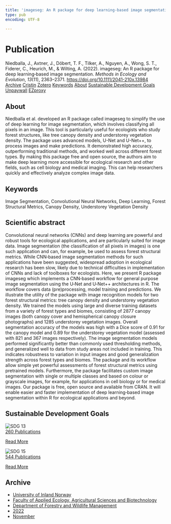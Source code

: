 ```yaml
---
title: 'imageseg: An R package for deep learning‐based image segmentation'
type: pub
encoding: UTF-8

---
```

<h1>Publication</h1>
<article id="csl-bib-container-GP4AKBE7" class="csl-bib-container">
  <div class="csl-bib-body"> <div class="csl-entry">Niedballa, J., Axtner, J., Döbert, T. F., Tilker, A., Nguyen, A., Wong, S. T., Fiderer, C., Heurich, M., &#38; Wilting, A. (2022). imageseg: An R package for deep learning‐based image segmentation. <i>Methods in Ecology and Evolution</i>, <i>13</i>(11), 2363–2371. <a href="https://doi.org/10.1111/2041-210x.13984">https://doi.org/10.1111/2041-210x.13984</a></div> </div>
  <div class="csl-bib-buttons">
    <a href="#taxonomy-article-GP4AKBE7" alt="archive" class="csl-bib-button">Archive</a>
    <a href="https://app.cristin.no/results/show.jsf?id=2075050" alt="Cristin" class="csl-bib-button">Cristin</a>
    <a href="http://zotero.org/groups/5881554/items/GP4AKBE7" alt="Zotero" class="csl-bib-button">Zotero</a>
    <a href="#keywords-article-GP4AKBE7" alt="keywords" class="csl-bib-button">Keywords</a>
    <a href="#about-article-GP4AKBE7" alt="about_pub" class="csl-bib-button">About</a>
    <a href="#sdg-article-GP4AKBE7" alt="sdg" class="csl-bib-button">Sustainable Development Goals</a>
    <a href="https://repository.publisso.de/resource/frl:6452617/data" alt="Unpaywall" class="csl-bib-button">Unpaywall</a>
    <a href="https://repository.publisso.de/resource/frl:6452617/data" alt="EZproxy" class="csl-bib-button">EZproxy</a>
  </div>
  <div id="csl-bib-meta-container-GP4AKBE7"></div>
</article>
<div id="csl-bib-meta-GP4AKBE7" class="csl-bib-meta">
  <article id="about-article-GP4AKBE7" class="about_pub-article">
    <h1>About</h1>
    Niedballa et al. developed an R package called imageseg to simplify the use of deep learning for image segmentation, which involves classifying all pixels in an image. This tool is particularly useful for ecologists who study forest structures, like tree canopy density and understorey vegetation density. The package uses advanced models, U-Net and U-Net++, to process images and make predictions. It demonstrated high accuracy, outperforming traditional methods, and worked well across different forest types. By making this package free and open source, the authors aim to make deep learning more accessible for ecological research and other fields, such as cell biology and medical imaging. This can help researchers quickly and effectively analyze complex image data.
  </article>
  <article id="keywords-article-GP4AKBE7" class="keywords-article">
    <h1>Keywords</h1>
    Image Segmentation, Convolutional Neural Networks, Deep Learning, Forest Structural Metrics, Canopy Density, Understorey Vegetation Density
  </article>
  <article id="abstract-article-GP4AKBE7" class="abstract-article">
    <h1>Scientific abstract</h1>
    Convolutional neural networks (CNNs) and deep learning are powerful and robust tools for ecological applications, and are particularly suited for image data. Image segmentation (the classification of all pixels in images) is one such application and can, for example, be used to assess forest structural metrics. While CNN‐based image segmentation methods for such applications have been suggested, widespread adoption in ecological research has been slow, likely due to technical difficulties in implementation of CNNs and lack of toolboxes for ecologists. Here, we present R package imageseg which implements a CNN‐based workflow for general purpose image segmentation using the U‐Net and U‐Net++ architectures in R. The workflow covers data (pre)processing, model training and predictions. We illustrate the utility of the package with image recognition models for two forest structural metrics: tree canopy density and understorey vegetation density. We trained the models using large and diverse training datasets from a variety of forest types and biomes, consisting of 2877 canopy images (both canopy cover and hemispherical canopy closure photographs) and 1285 understorey vegetation images. Overall segmentation accuracy of the models was high with a Dice score of 0.91 for the canopy model and 0.89 for the understorey vegetation model (assessed with 821 and 367 images respectively). The image segmentation models performed significantly better than commonly used thresholding methods, and generalized well to data from study areas not included in training. This indicates robustness to variation in input images and good generalization strength across forest types and biomes. The package and its workflow allow simple yet powerful assessments of forest structural metrics using pretrained models. Furthermore, the package facilitates custom image segmentation with single or multiple classes and based on colour or grayscale images, for example, for applications in cell biology or for medical images. Our package is free, open source and available from CRAN. It will enable easier and faster implementation of deep learning‐based image segmentation within R for ecological applications and beyond.
  </article>
  <article id="sdg-article-GP4AKBE7" class="sdg-article">
    <h1>Sustainable Development Goals</h1>
    <div class="sdg-container"><div id="sdg13" class="sdg">
        <img src="{{< params subfolder >}}images/sdg/sdg13_en.png" class="image" alt="SDG 13">
        <div class="sdg-overlay">
          <a href="{{< params subfolder >}}en/archive/?sdg=13#archive" class="sdg-publication-count"><span>260</span> Publications</a>
          <p><a href="https://sdgs.un.org/goals/goal13" class="sdg-read-more">Read More</a></p>
        </div>
      </div> <div id="sdg15" class="sdg">
        <img src="{{< params subfolder >}}images/sdg/sdg15_en.png" class="image" alt="SDG 15">
        <div class="sdg-overlay">
          <a href="{{< params subfolder >}}en/archive/?sdg=15#archive" class="sdg-publication-count"><span>544</span> Publications</a>
          <p><a href="https://sdgs.un.org/goals/goal15" class="sdg-read-more">Read More</a></p>
        </div>
      </div></div>
  </article>
  <article id="taxonomy-article-GP4AKBE7" class="taxonomy-article">
    <h1>Archive</h1>
    <ul>
      <li><a href="{{< params subfolder >}}en/archive/?key=3DCRN523">University of Inland Norway</a></li>
      <li><a href="{{< params subfolder >}}en/archive/?key=T77LXH6D">Faculty of Applied Ecology, Agricultural Sciences and Biotechnology</a></li>
      <li><a href="{{< params subfolder >}}en/archive/?key=7TRARPE3">Department of Forestry and Wildlife Management</a></li>
      <li><a href="{{< params subfolder >}}en/archive/?key=H9K9UC39">2022</a></li>
      <li><a href="{{< params subfolder >}}en/archive/?key=A2LGFBDJ">November</a></li>
    </ul>
  </article>
</div>
